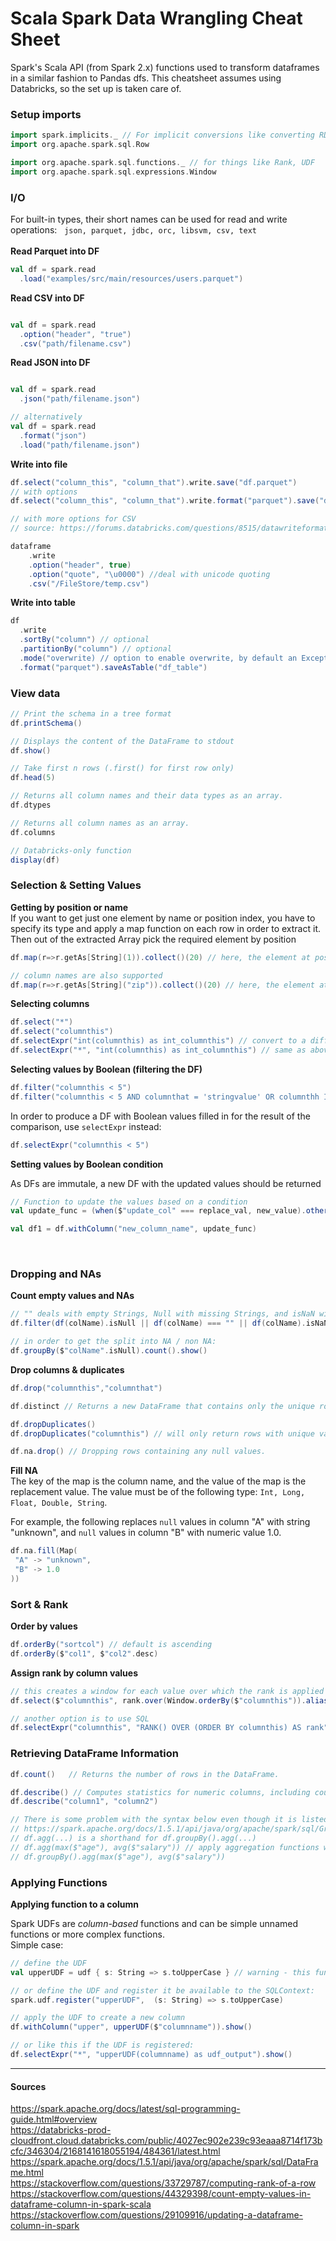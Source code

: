 # Scala Spark Data Wrangling Cheat Sheet

Spark's Scala API (from Spark 2.x) functions used to transform dataframes in a similar fashion to Pandas dfs.
This cheatsheet assumes using Databricks, so the set up is taken care of. 

### Setup imports  
  
```scala
import spark.implicits._ // For implicit conversions like converting RDDs to DataFrames
import org.apache.spark.sql.Row

import org.apache.spark.sql.functions._ // for things like Rank, UDF
import org.apache.spark.sql.expressions.Window


```

### I/O  

For built-in types, their short names can be used for read and write operations:   
`json, parquet, jdbc, orc, libsvm, csv, text`  
    
**Read Parquet into DF**  

```scala
val df = spark.read
  .load("examples/src/main/resources/users.parquet")
```

**Read CSV into DF**  
```scala

val df = spark.read  
  .option("header", "true")  
  .csv("path/filename.csv")

```

**Read JSON into DF**  
```scala

val df = spark.read  
  .json("path/filename.json")  

// alternatively
val df = spark.read
  .format("json")
  .load("path/filename.json")  

```

**Write into file**  

```scala
df.select("column_this", "column_that").write.save("df.parquet")
// with options
df.select("column_this", "column_that").write.format("parquet").save("df.parquet")

// with more options for CSV
// source: https://forums.databricks.com/questions/8515/datawriteformatcomdatabrickssparkcsv-added-additio.html

dataframe
    .write
    .option("header", true)
    .option("quote", "\u0000") //deal with unicode quoting
    .csv("/FileStore/temp.csv")

```

**Write into table**

```scala
df
  .write
  .sortBy("column") // optional
  .partitionBy("column") // optional
  .mode("overwrite) // option to enable overwrite, by default an Exception will be thrown if file/table exists
  .format("parquet").saveAsTable("df_table")
```

### View data

```scala
// Print the schema in a tree format
df.printSchema()

// Displays the content of the DataFrame to stdout  
df.show()  

// Take first n rows (.first() for first row only)
df.head(5)

// Returns all column names and their data types as an array.
df.dtypes

// Returns all column names as an array.
df.columns

// Databricks-only function
display(df)
```

### Selection & Setting Values

**Getting by position or name**  
If you want to get just one element by name or position index, you have to specify its type and apply a map function on each row in order to extract it. Then out of the extracted Array pick the required element by position

```scala
df.map(r=>r.getAs[String](1)).collect()(20) // here, the element at position 20 is taken from column 1 typed as String

// column names are also supported
df.map(r=>r.getAs[String]("zip")).collect()(20) // here, the element at position 20 is taken from column "zip" typed as String
```
  
**Selecting columns**  
  
```scala
df.select("*")
df.select("columnthis")
df.selectExpr("int(columnthis) as int_columnthis") // convert to a different type and rename
df.selectExpr("*", "int(columnthis) as int_columnthis") // same as above, but also select all of the original columns 
```
  
**Selecting values by Boolean (filtering the DF)**  
  
```scala
df.filter("columnthis < 5") 
df.filter("columnthis < 5 AND columnthat = 'stringvalue' OR columnthh IS NULL") // familiar SQL syntax
```
In order to produce a DF with Boolean values filled in for the result of the comparison, use `selectExpr` instead:
  
```scala
df.selectExpr("columnthis < 5") 
```

**Setting values by Boolean condition**
  
As DFs are immutale, a new DF with the updated values should be returned

```scala
// Function to update the values based on a condition
val update_func = (when($"update_col" === replace_val, new_value).otherwise($"update_col"))

val df1 = df.withColumn("new_column_name", update_func)
```
  
### Dropping and NAs  
  
**Count empty values and NAs**  

```scala
// "" deals with empty Strings, Null with missing Strings, and isNaN with numeric NAs
df.filter(df(colName).isNull || df(colName) === "" || df(colName).isNaN).count().show()

// in order to get the split into NA / non NA:
df.groupBy($"colName".isNull).count().show()
```

**Drop columns & duplicates**  

```scala
df.drop("columnthis","columnthat")  

df.distinct // Returns a new DataFrame that contains only the unique rows from this DataFrame

df.dropDuplicates()
df.dropDuplicates("columnthis") // will only return rows with unique values in the "columnthis" column

df.na.drop() // Dropping rows containing any null values.

```
  
**Fill NA**  
The key of the map is the column name, and the value of the map is the replacement value. The value must be of the following type: `Int, Long, Float, Double, String`.
  
For example, the following replaces `null` values in column "A" with string "unknown", and `null` values in column "B" with numeric value 1.0.

```scala
df.na.fill(Map(
 "A" -> "unknown",
 "B" -> 1.0
))
```

### Sort & Rank

**Order by values**  

```scala
df.orderBy("sortcol") // default is ascending
df.orderBy($"col1", $"col2".desc)
```
  
**Assign rank by column values**  

```scala
// this creates a window for each value over which the rank is applied
df.select($"columnthis", rank.over(Window.orderBy($"columnthis")).alias("rank")).show() 

// another option is to use SQL
df.selectExpr("columnthis", "RANK() OVER (ORDER BY columnthis) AS rank").show()
```
  
### Retrieving DataFrame Information

```scala
df.count()   // Returns the number of rows in the DataFrame.

df.describe() // Computes statistics for numeric columns, including count, mean, stddev, min, and max.
df.describe("column1", "column2")

// There is some problem with the syntax below even though it is listed here:
// https://spark.apache.org/docs/1.5.1/api/java/org/apache/spark/sql/GroupedData.html
// df.agg(...) is a shorthand for df.groupBy().agg(...)
// df.agg(max($"age"), avg($"salary")) // apply aggregation functions w/o grouping to get to min/max/avg values of columns
// df.groupBy().agg(max($"age"), avg($"salary"))
```

### Applying Functions

**Applying function to a column**

Spark UDFs are *column-based* functions and can be simple unnamed functions or more complex functions.  
Simple case:  

```scala
// define the UDF
val upperUDF = udf { s: String => s.toUpperCase } // warning - this function can't handle Nulls

// or define the UDF and register it be available to the SQLContext:
spark.udf.register("upperUDF",  (s: String) => s.toUpperCase)

// apply the UDF to create a new column
df.withColumn("upper", upperUDF($"columnname")).show()

// or like this if the UDF is registered:
df.selectExpr("*", "upperUDF(columnname) as udf_output").show()
```

-----
  
#### Sources
https://spark.apache.org/docs/latest/sql-programming-guide.html#overview  
https://databricks-prod-cloudfront.cloud.databricks.com/public/4027ec902e239c93eaaa8714f173bcfc/346304/2168141618055194/484361/latest.html  
https://spark.apache.org/docs/1.5.1/api/java/org/apache/spark/sql/DataFrame.html  
https://stackoverflow.com/questions/33729787/computing-rank-of-a-row  
https://stackoverflow.com/questions/44329398/count-empty-values-in-dataframe-column-in-spark-scala  
https://stackoverflow.com/questions/29109916/updating-a-dataframe-column-in-spark  
